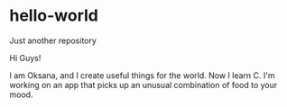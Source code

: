 # hello-world
Just another repository

Hi Guys!

I am Oksana, and I create useful things for the world. Now I learn C. I'm working on an app that picks up an unusual combination of food to your mood.
